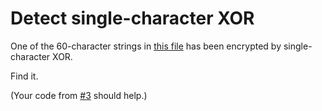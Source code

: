# Detect single-character XOR

One of the 60-character strings in [this file](file.txt) has been encrypted by
single-character XOR.

Find it.

(Your code from [#3](../3-single-byte-xor-cipher/) should help.)
